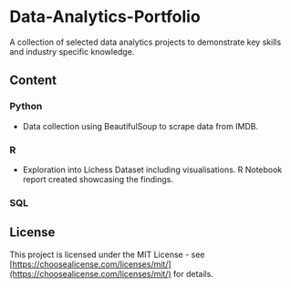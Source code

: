 # Data-Analytics-Portfolio
A collection of selected data analytics projects to demonstrate key skills and industry specific knowledge.

## Content
### Python
- Data collection using BeautifulSoup to scrape data from IMDB.

### R
- Exploration into Lichess Dataset including visualisations. R Notebook report created showcasing the findings.

### SQL


## License
This project is licensed under the MIT License - see [https://choosealicense.com/licenses/mit/](https://choosealicense.com/licenses/mit/) for details.
